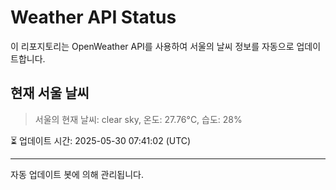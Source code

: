 
# Weather API Status

이 리포지토리는 OpenWeather API를 사용하여 서울의 날씨 정보를 자동으로 업데이트합니다.

## 현재 서울 날씨
> 서울의 현재 날씨: clear sky, 온도: 27.76°C, 습도: 28%

⏳ 업데이트 시간: 2025-05-30 07:41:02 (UTC)

---
자동 업데이트 봇에 의해 관리됩니다.
